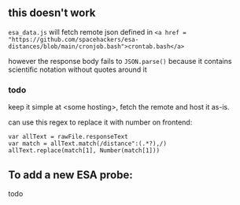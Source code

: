 ## this doesn't work

`esa_data.js` will fetch remote json defined in `<a href = "https://github.com/spacehackers/esa-distances/blob/main/cronjob.bash">crontab.bash</a>`

however the response body fails to `JSON.parse()` because it contains scientific notation without quotes around it

### todo

keep it simple at \<some hosting>, fetch the remote and host it as-is.

can use this regex to replace it with number on frontend:

```
var allText = rawFile.responseText
var match = allText.match(/distance":(.*?),/)
allText.replace(match[1], Number(match[1]))
```

## To add a new ESA probe:

todo
